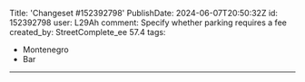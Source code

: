 Title: 'Changeset #152392798'
PublishDate: 2024-06-07T20:50:32Z
id: 152392798
user: L29Ah
comment: Specify whether parking requires a fee
created_by: StreetComplete_ee 57.4
tags:
- Montenegro
- Bar

---

